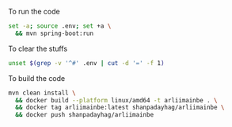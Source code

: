 To run the code

```sh
set -a; source .env; set +a \
  && mvn spring-boot:run
```

To clear the stuffs

```sh
unset $(grep -v '^#' .env | cut -d '=' -f 1)
```

To build the code

```sh
mvn clean install \
  && docker build --platform linux/amd64 -t arliimainbe . \
  && docker tag arliimainbe:latest shanpadayhag/arliimainbe \
  && docker push shanpadayhag/arliimainbe
```

